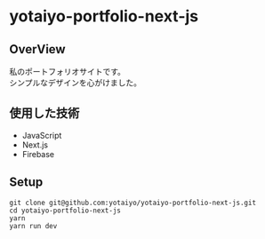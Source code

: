 # yotaiyo-portfolio-next-js

## OverView
私のポートフォリオサイトです。  
シンプルなデザインを心がけました。

## 使用した技術
- JavaScript
- Next.js
- Firebase

## Setup
```
git clone git@github.com:yotaiyo/yotaiyo-portfolio-next-js.git
cd yotaiyo-portfolio-next-js
yarn
yarn run dev
```

